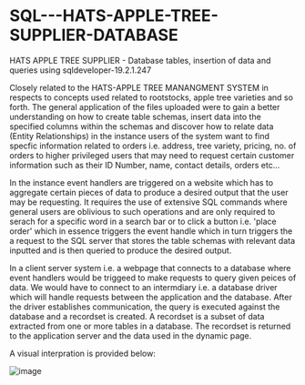 # SQL---HATS-APPLE-TREE-SUPPLIER-DATABASE
HATS APPLE TREE SUPPLIER - Database tables, insertion of data and queries using sqldeveloper-19.2.1.247

Closely related to the HATS-APPLE TREE MANANGMENT SYSTEM in respects to concepts used related to rootstocks, apple tree varieties and so forth. The general application of the files uploaded were to gain a better understanding on how to create table schemas, insert data into the specified columns within the schemas and discover how to relate data (Entity Relationships) in the instance users of the system want to find specfic information related to orders i.e. address, tree variety, pricing, no. of orders to higher privileged users that may need to request certain customer information such as their ID Number, name, contact details, orders etc... 

In the instance event handlers are triggered on a website which has to aggregate certain pieces of data to produce a desired output that the user may be requesting. It requires the use of extensive SQL commands where general users are oblivious to such operations and are only required to serach for a specific word in a search bar or to click a button i.e. 'place order' which in essence triggers the event handle which in turn triggers the a request to the SQL server that stores the table schemas with relevant data inputted and is then queried to produce the desired output. 

In a client server system i.e. a webpage that connects to a database where event handlers would be triggeed to make requests to query given peices of data. We would have to connect to an intermdiary i.e. a database driver which will handle requests between the application and the database. After the driver establishes communication, the query is executed against the database and a recordset is created. A recordset is a subset of data extracted from one or more tables in a database. The recordset is returned to the application server and the data used in the dynamic page.

A visual interpration is provided below: 

![image](https://user-images.githubusercontent.com/65728188/151170089-02ace8e0-be1a-4079-ab73-3c17783697bb.png)



